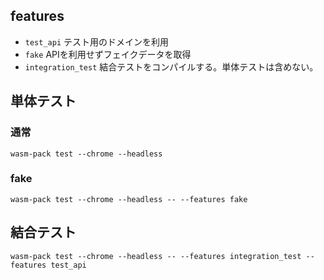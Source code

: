 ## features
- `test_api` テスト用のドメインを利用
- `fake` APIを利用せずフェイクデータを取得
- `integration_test` 結合テストをコンパイルする。単体テストは含めない。

## 単体テスト

### 通常
```
wasm-pack test --chrome --headless
```
### fake
```
wasm-pack test --chrome --headless -- --features fake
```

## 結合テスト
```
wasm-pack test --chrome --headless -- --features integration_test --features test_api
```